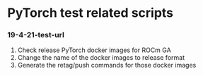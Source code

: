 # PyTorch test related scripts
### 19-4-21-test-url

1. Check release PyTorch docker images for ROCm GA
2. Change the name of the docker images to release format
3. Generate the retag/push commands for those docker images

